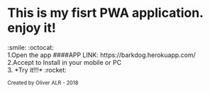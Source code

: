 <h1>This is my fisrt  PWA application. enjoy it! </h1>  :smile: :octocat:
</br>
1.Open the app ####APP LINK: https://barkdog.herokuapp.com/</br>
2.Accept to Install in your mobile or PC</br>
3. *Try it!!!* :rocket:</br>

<small> Created by Oliver ALR - 2018 </small>
